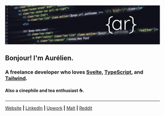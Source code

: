 [![banner][banner]][website]

## Bonjour! I'm Aurélien.

### A freelance developer who loves [Svelte][svelte], [TypeScript][typescript], and [Tailwind][tailwind].

#### Also a cinephile and tea enthusiast ☕.

---

[Website][website] **|** [LinkedIn][linkedin] **|** [Upwork][upwork] **|** [Malt][malt] **|** [Reddit][reddit]

[banner]: https://raw.githubusercontent.com/aurelienrichard/aurelienrichard/main/banner-logo.png
[typescript]: https://www.typescriptlang.org
[svelte]: https://svelte.dev
[tailwind]: https://tailwindcss.com
[website]: https://aurelienrichard.com
[linkedin]: https://www.linkedin.com/in/aurelienrichard
[malt]: https://www.malt.fr/profile/arichard
[upwork]: https://www.upwork.com/freelancers/~014cbe97ff447cb43d
[reddit]: https://www.reddit.com/user/aurelienrichard
